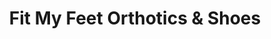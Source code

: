 ---
title: "Fit My Feet Orthotics & Shoes"
url: /brookings/fit-my-feet-orthotics-und-shoes/
shop: Schuhe
---
